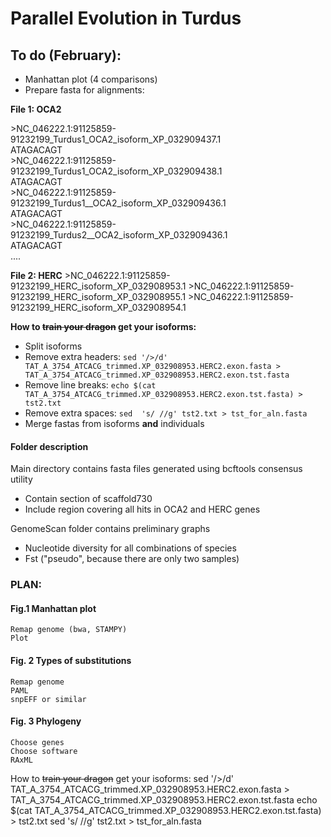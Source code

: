 # Parallel Evolution in Turdus


## To do (February):
- Manhattan plot (4 comparisons)
- Prepare fasta for alignments:  

**File 1: OCA2**

\>NC_046222.1:91125859-91232199_Turdus1_OCA2_isoform_XP_032909437.1  
ATAGACAGT  
\>NC_046222.1:91125859-91232199_Turdus1_OCA2_isoform_XP_032909438.1  
ATAGACAGT  
\>NC_046222.1:91125859-91232199_Turdus1__OCA2_isoform_XP_032909436.1  
ATAGACAGT  
\>NC_046222.1:91125859-91232199_Turdus2__OCA2_isoform_XP_032909436.1  
ATAGACAGT  
....

**File 2: HERC**
\>NC_046222.1:91125859-91232199_HERC_isoform_XP_032908953.1
\>NC_046222.1:91125859-91232199_HERC_isoform_XP_032908955.1
\>NC_046222.1:91125859-91232199_HERC_isoform_XP_032908954.1   


**How to ~~train your dragon~~ get your isoforms:**  
* Split isoforms
* Remove extra headers:
`sed '/>/d' TAT_A_3754_ATCACG_trimmed.XP_032908953.HERC2.exon.fasta > TAT_A_3754_ATCACG_trimmed.XP_032908953.HERC2.exon.tst.fasta`
* Remove line breaks:
`echo $(cat TAT_A_3754_ATCACG_trimmed.XP_032908953.HERC2.exon.tst.fasta) > tst2.txt`
* Remove extra spaces:
`sed  's/ //g' tst2.txt > tst_for_aln.fasta`
* Merge fastas from isoforms **and** individuals




#### Folder description

Main directory contains fasta files generated using bcftools consensus utility
* Contain section of scaffold730
* Include region covering all hits in OCA2 and HERC genes

GenomeScan folder contains preliminary graphs
* Nucleotide diversity for all combinations of species
* Fst ("pseudo", because there are only two samples)




### PLAN:
#### Fig.1 Manhattan plot
	Remap genome (bwa, STAMPY)
	Plot
#### Fig. 2 Types of substitutions
	Remap genome
	PAML
	snpEFF or similar
#### Fig. 3 Phylogeny
	Choose genes
	Choose software
	RAxML


How to ~~train your dragon~~ get your isoforms:
sed '/>/d' TAT_A_3754_ATCACG_trimmed.XP_032908953.HERC2.exon.fasta > TAT_A_3754_ATCACG_trimmed.XP_032908953.HERC2.exon.tst.fasta
echo $(cat TAT_A_3754_ATCACG_trimmed.XP_032908953.HERC2.exon.tst.fasta) > tst2.txt
sed  's/ //g' tst2.txt > tst_for_aln.fasta
